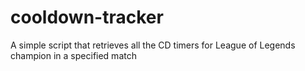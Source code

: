 # cooldown-tracker
A simple script that retrieves all the CD timers for League of Legends champion in a specified match
